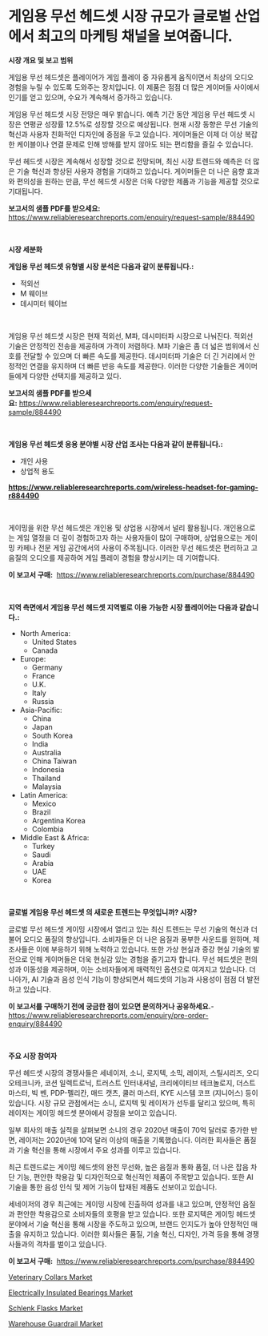 <p><h1>게임용 무선 헤드셋 시장 규모가 글로벌 산업에서 최고의 마케팅 채널을 보여줍니다.</h1></p><p><strong>시장 개요 및 보고 범위</strong></p>
<p><p>게임용 무선 헤드셋은 플레이어가 게임 플레이 중 자유롭게 움직이면서 최상의 오디오 경험을 누릴 수 있도록 도와주는 장치입니다. 이 제품은 점점 더 많은 게이머들 사이에서 인기를 얻고 있으며, 수요가 계속해서 증가하고 있습니다. </p><p>게임용 무선 헤드셋 시장 전망은 매우 밝습니다. 예측 기간 동안 게임용 무선 헤드셋 시장은 연평균 성장률 12.5%로 성장할 것으로 예상됩니다. 현재 시장 동향은 무선 기술의 혁신과 사용자 친화적인 디자인에 중점을 두고 있습니다. 게이머들은 이제 더 이상 복잡한 케이블이나 연결 문제로 인해 방해를 받지 않아도 되는 편리함을 즐길 수 있습니다.</p><p>무선 헤드셋 시장은 계속해서 성장할 것으로 전망되며, 최신 시장 트렌드와 예측은 더 많은 기술 혁신과 향상된 사용자 경험을 기대하고 있습니다. 게이머들은 더 나은 음향 효과와 편의성을 원하는 만큼, 무선 헤드셋 시장은 더욱 다양한 제품과 기능을 제공할 것으로 기대됩니다.</p></p>
<p><strong>보고서의 샘플 PDF를 받으세요:</strong> <a href="https://www.reliableresearchreports.com/enquiry/request-sample/884490">https://www.reliableresearchreports.com/enquiry/request-sample/884490</a></p>
<p>&nbsp;</p>
<p><strong>시장 세분화</strong></p>
<p><strong>게임용 무선 헤드셋 유형별 시장 분석은 다음과 같이 분류됩니다.:</strong></p>
<p><ul><li>적외선</li><li>M 웨이브</li><li>데시미터 웨이브</li></ul></p>
<p>&nbsp;</p>
<p><p>게임용 무선 헤드셋 시장은 현재 적외선, M파, 데시미터파 시장으로 나눠진다. 적외선 기술은 안정적인 전송을 제공하며 가격이 저렴하다. M파 기술은 좀 더 넓은 범위에서 신호를 전달할 수 있으며 더 빠른 속도를 제공한다. 데시미터파 기술은 더 긴 거리에서 안정적인 연결을 유지하며 더 빠른 반응 속도를 제공한다. 이러한 다양한 기술들은 게이머들에게 다양한 선택지를 제공하고 있다.</p></p>
<p><strong>보고서의 샘플 PDF를 받으세요:</strong>&nbsp;<a href="https://www.reliableresearchreports.com/enquiry/request-sample/884490">https://www.reliableresearchreports.com/enquiry/request-sample/884490</a></p>
<p>&nbsp;</p>
<p><strong> 게임용 무선 헤드셋 응용 분야별 시장 산업 조사는 다음과 같이 분류됩니다.:</strong></p>
<p><ul><li>개인 사용</li><li>상업적 용도</li></ul></p>
<p><strong><a href="https://www.reliableresearchreports.com/wireless-headset-for-gaming-r884490">https://www.reliableresearchreports.com/wireless-headset-for-gaming-r884490</a></strong></p>
<p>&nbsp;</p>
<p><p>게이밍을 위한 무선 헤드셋은 개인용 및 상업용 시장에서 널리 활용됩니다. 개인용으로는 게임 열정을 더 깊이 경험하고자 하는 사용자들이 많이 구매하며, 상업용으로는 게이밍 카페나 전문 게임 공간에서의 사용이 주목됩니다. 이러한 무선 헤드셋은 편리하고 고음질의 오디오를 제공하여 게임 플레이 경험을 향상시키는 데 기여합니다.</p></p>
<p><strong>이 보고서 구매:</strong>&nbsp; <a href="https://www.reliableresearchreports.com/purchase/884490">https://www.reliableresearchreports.com/purchase/884490</a></p>
<p>&nbsp;</p>
<p><strong>지역 측면에서 게임용 무선 헤드셋 지역별로 이용 가능한 시장 플레이어는 다음과 같습니다.:</strong></p>
<p><ul>
    <li>
        North America:
        <ul>
            <li>United States</li>
            <li>Canada</li>
        </ul>
    </li>
    <li>
        Europe:
        <ul>
            <li>Germany</li>
            <li>France</li>
            <li>U.K.</li>
            <li>Italy</li>
            <li>Russia</li>
        </ul>
    </li>
    <li>
        Asia-Pacific:
        <ul>
            <li>China</li>
            <li>Japan</li>
            <li>South Korea</li>
            <li>India</li>
            <li>Australia</li>
            <li>China Taiwan</li>
            <li>Indonesia</li>
            <li>Thailand</li>
            <li>Malaysia</li>
        </ul>
    </li>
    <li>
        Latin America:
        <ul>
            <li>Mexico</li>
            <li>Brazil</li>
            <li>Argentina Korea</li>
            <li>Colombia</li>
        </ul>
    </li>
    <li>
        Middle East & Africa:
        <ul>
            <li>Turkey</li>
            <li>Saudi</li>
            <li>Arabia</li>
            <li>UAE</li>
            <li>Korea</li>
        </ul>
    </li>
    </ul></p>
<p>&nbsp;</p>
<p><strong>글로벌 게임용 무선 헤드셋 의 새로운 트렌드는 무엇입니까? 시장?</strong></p>
<p><p>글로벌 무선 헤드셋 게이밍 시장에서 열리고 있는 최신 트렌드는 무선 기술의 혁신과 더불어 오디오 품질의 향상입니다. 소비자들은 더 나은 음질과 풍부한 사운드를 원하며, 제조사들은 이에 부응하기 위해 노력하고 있습니다. 또한 가상 현실과 증강 현실 기술의 발전으로 인해 게이머들은 더욱 현실감 있는 경험을 즐기고자 합니다. 무선 헤드셋은 편의성과 이동성을 제공하며, 이는 소비자들에게 매력적인 옵션으로 여겨지고 있습니다. 더 나아가, AI 기술과 음성 인식 기능이 향상되면서 헤드셋의 기능과 사용성이 점점 더 발전하고 있습니다.</p></p>
<p><strong>이 보고서를 구매하기 전에 궁금한 점이 있으면 문의하거나 공유하세요.</strong>- <a href="https://www.reliableresearchreports.com/enquiry/pre-order-enquiry/884490">https://www.reliableresearchreports.com/enquiry/pre-order-enquiry/884490</a></p>
<p>&nbsp;</p>
<p><strong>주요 시장 참여자</strong></p>
<p><p>무선 헤드셋 시장의 경쟁사들은 세네이저, 소니, 로지텍, 소믹, 레이저, 스틸시리즈, 오디오테크니카, 코션 일렉트로닉, 트러스트 인터내셔널, 크리에이티브 테크놀로지, 더스트마스터, 빅 벤, PDP-펠리칸, 매드 캣츠, 쿨러 마스터, KYE 시스템 코프 (지니어스) 등이 있습니다. 시장 규모 관점에서는 소니, 로지텍 및 레이저가 선두를 달리고 있으며, 특히 레이저는 게이밍 헤드셋 분야에서 강점을 보이고 있습니다.</p><p>일부 회사의 매출 실적을 살펴보면 소니의 경우 2020년 매출이 70억 달러로 증가한 반면, 레이저는 2020년에 10억 달러 이상의 매출을 기록했습니다. 이러한 회사들은 품질과 기술 혁신을 통해 시장에서 주요 성과를 이루고 있습니다.</p><p>최근 트렌드로는 게이밍 헤드셋의 완전 무선화, 높은 음질과 통화 품질, 더 나은 잡음 차단 기능, 편안한 착용감 및 디자인적으로 혁신적인 제품이 주목받고 있습니다. 또한 AI 기술을 통한 음성 인식 및 제어 기능이 탑재된 제품도 선보이고 있습니다.</p><p>세네이저의 경우 최근에는 게이밍 시장에 진출하여 성과를 내고 있으며, 안정적인 음질과 편안한 착용감으로 소비자들의 호평을 받고 있습니다. 또한 로지텍은 게이밍 헤드셋 분야에서 기술 혁신을 통해 시장을 주도하고 있으며, 브랜드 인지도가 높아 안정적인 매출을 유지하고 있습니다. 이러한 회사들은 품질, 기술 혁신, 디자인, 가격 등을 통해 경쟁사들과의 격차를 벌이고 있습니다.</p></p>
<p><strong>이 보고서 구매:</strong>&nbsp;&nbsp;<a href="https://www.reliableresearchreports.com/purchase/884490">https://www.reliableresearchreports.com/purchase/884490</a></p>
<p><p><a href="https://www.linkedin.com/pulse/veterinary-collars-market-insights-cagr-trends-growth-strategies-kruve?trackingId=K05P2o9CmEZtlos5BrX9XA%3D%3D">Veterinary Collars Market</a></p><p><a href="https://github.com/dimitrishawkinswaynenp91rgz/Market-Research-Report-List-2/blob/main/electrically-insulated-bearings-market.md">Electrically Insulated Bearings Market</a></p><p><a href="https://www.linkedin.com/pulse/decoding-schlenk-flasks-market-metrics-share-trends-growth-patterns-03hre?trackingId=qDg%2Bm3FBwKZgHEOPZtfmvQ%3D%3D">Schlenk Flasks Market</a></p><p><a href="https://github.com/changoleonlaverguenzanoexiste/Market-Research-Report-List-2/blob/main/warehouse-guardrail-market.md">Warehouse Guardrail Market</a></p></p>